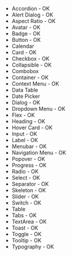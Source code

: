 - Accordion - OK
- Alert Dialog - OK
- Aspect Ratio - OK
- Avatar - OK
- Badge - OK
- Button - OK
- Calendar
- Card - OK
- Checkbox - OK
- Collapsible - OK
- Combobox
- Container - OK
- Context Menu - OK
- Data Table
- Date Picker
- Dialog - OK
- Dropdown Menu - OK
- Flex - OK
- Heading - OK
- Hover Card - OK
- Input - OK
- Label - OK
- Menubar - OK
- Navigation Menu - OK
- Popover - OK
- Progress - OK
- Radio - OK
- Select - OK
- Separator - OK
- Skeleton - OK
- Slider - OK
- Switch - OK
- Table
- Tabs - OK
- TextArea - OK
- Toast - OK
- Toggle - OK
- Tooltip - OK
- Typography - OK